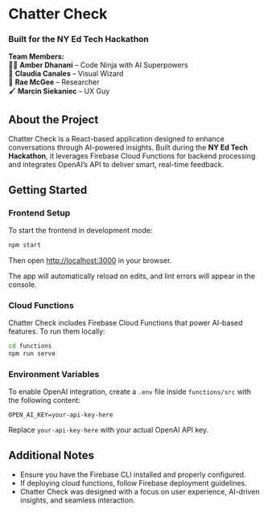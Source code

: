 # Chatter Check

### Built for the NY Ed Tech Hackathon

**Team Members:**  
🧑‍💻 **Amber Dhanani** – Code Ninja with AI Superpowers  
🎨 **Claudia Canales** – Visual Wizard  
🔬 **Rae McGee** – Researcher  
🖌 **Marcin Siekaniec** – UX Guy

## About the Project

Chatter Check is a React-based application designed to enhance conversations through AI-powered insights. Built during the **NY Ed Tech Hackathon**, it leverages Firebase Cloud Functions for backend processing and integrates OpenAI’s API to deliver smart, real-time feedback.

## Getting Started

### Frontend Setup

To start the frontend in development mode:

```sh
npm start
```

Then open [http://localhost:3000](http://localhost:3000) in your browser.

The app will automatically reload on edits, and lint errors will appear in the console.

### Cloud Functions

Chatter Check includes Firebase Cloud Functions that power AI-based features. To run them locally:

```sh
cd functions
npm run serve
```

### Environment Variables

To enable OpenAI integration, create a `.env` file inside `functions/src` with the following content:

```
OPEN_AI_KEY=your-api-key-here
```

Replace `your-api-key-here` with your actual OpenAI API key.

## Additional Notes

- Ensure you have the Firebase CLI installed and properly configured.
- If deploying cloud functions, follow Firebase deployment guidelines.
- Chatter Check was designed with a focus on user experience, AI-driven insights, and seamless interaction.
